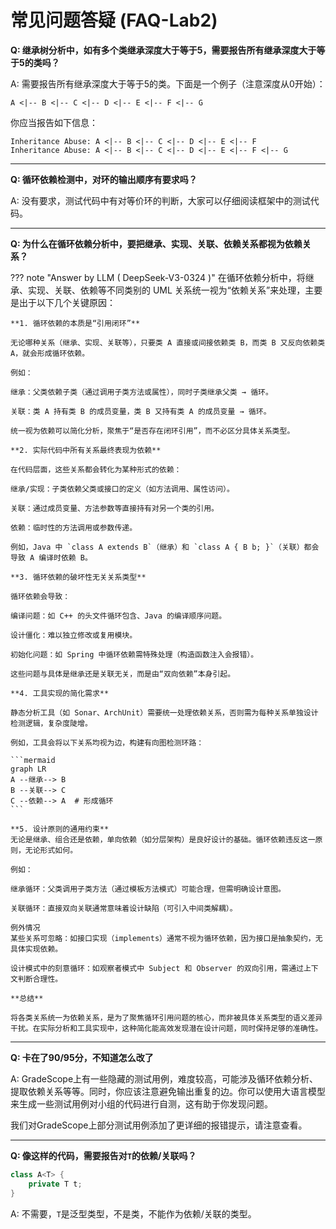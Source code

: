 # 常见问题答疑 (FAQ-Lab2)

**Q: 继承树分析中，如有多个类继承深度大于等于5，需要报告所有继承深度大于等于5的类吗？**

A: 需要报告所有继承深度大于等于5的类。下面是一个例子（注意深度从0开始）：

```
A <|-- B <|-- C <|-- D <|-- E <|-- F <|-- G
```

你应当报告如下信息：

```
Inheritance Abuse: A <|-- B <|-- C <|-- D <|-- E <|-- F
Inheritance Abuse: A <|-- B <|-- C <|-- D <|-- E <|-- F <|-- G
```

---

**Q: 循环依赖检测中，对环的输出顺序有要求吗？**

A: 没有要求，测试代码中有对等价环的判断，大家可以仔细阅读框架中的测试代码。

---

**Q: 为什么在循环依赖分析中，要把继承、实现、关联、依赖关系都视为依赖关系？**

??? note "Answer by LLM ( DeepSeek-V3-0324 )"
    在循环依赖分析中，将继承、实现、关联、依赖等不同类别的 UML 关系统一视为“依赖关系”来处理，主要是出于以下几个关键原因：

    **1. 循环依赖的本质是“引用闭环”**

    无论哪种关系（继承、实现、关联等），只要类 A 直接或间接依赖类 B，而类 B 又反向依赖类 A，就会形成循环依赖。

    例如：

    继承：父类依赖子类（通过调用子类方法或属性），同时子类继承父类 → 循环。

    关联：类 A 持有类 B 的成员变量，类 B 又持有类 A 的成员变量 → 循环。

    统一视为依赖可以简化分析，聚焦于“是否存在闭环引用”，而不必区分具体关系类型。

    **2. 实际代码中所有关系最终表现为依赖**

    在代码层面，这些关系都会转化为某种形式的依赖：

    继承/实现：子类依赖父类或接口的定义（如方法调用、属性访问）。

    关联：通过成员变量、方法参数等直接持有对另一个类的引用。

    依赖：临时性的方法调用或参数传递。

    例如，Java 中 `class A extends B`（继承）和 `class A { B b; }`（关联）都会导致 A 编译时依赖 B。

    **3. 循环依赖的破坏性无关关系类型**

    循环依赖会导致：

    编译问题：如 C++ 的头文件循环包含、Java 的编译顺序问题。

    设计僵化：难以独立修改或复用模块。

    初始化问题：如 Spring 中循环依赖需特殊处理（构造函数注入会报错）。

    这些问题与具体是继承还是关联无关，而是由“双向依赖”本身引起。

    **4. 工具实现的简化需求**

    静态分析工具（如 Sonar、ArchUnit）需要统一处理依赖关系，否则需为每种关系单独设计检测逻辑，复杂度陡增。

    例如，工具会将以下关系均视为边，构建有向图检测环路：

    ```mermaid
    graph LR
    A --继承--> B
    B --关联--> C
    C --依赖--> A  # 形成循环
    ```

    **5. 设计原则的通用约束**
    无论是继承、组合还是依赖，单向依赖（如分层架构）是良好设计的基础。循环依赖违反这一原则，无论形式如何。

    例如：

    继承循环：父类调用子类方法（通过模板方法模式）可能合理，但需明确设计意图。

    关联循环：直接双向关联通常意味着设计缺陷（可引入中间类解耦）。

    例外情况
    某些关系可忽略：如接口实现（implements）通常不视为循环依赖，因为接口是抽象契约，无具体实现依赖。

    设计模式中的刻意循环：如观察者模式中 Subject 和 Observer 的双向引用，需通过上下文判断合理性。

    **总结**

    将各类关系统一为依赖关系，是为了聚焦循环引用问题的核心，而非被具体关系类型的语义差异干扰。在实际分析和工具实现中，这种简化能高效发现潜在设计问题，同时保持足够的准确性。

---

**Q: 卡在了90/95分，不知道怎么改了**

A: GradeScope上有一些隐藏的测试用例，难度较高，可能涉及循环依赖分析、提取依赖关系等等。同时，你应该注意避免输出重复的边。你可以使用大语言模型来生成一些测试用例对小组的代码进行自测，这有助于你发现问题。

我们对GradeScope上部分测试用例添加了更详细的报错提示，请注意查看。

---

**Q: 像这样的代码，需要报告对`T`的依赖/关联吗？**

```java
class A<T> {
    private T t;
}
```

A: 不需要，`T`是泛型类型，不是类，不能作为依赖/关联的类型。




